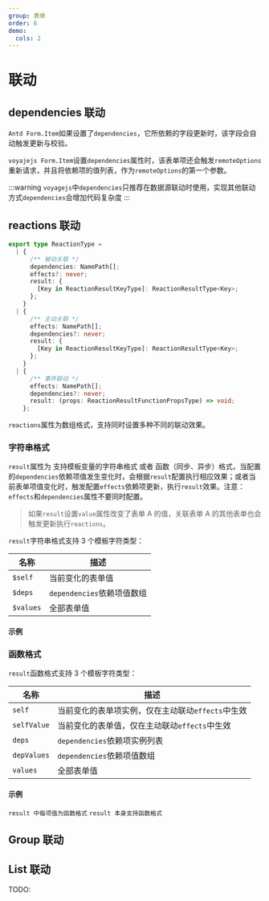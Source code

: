 ```yaml
---
group: 表单
order: 6
demo:
  cols: 2
---
```


# 联动

## dependencies 联动

`Antd Form.Item`如果设置了`dependencies`，它所依赖的字段更新时，该字段会自动触发更新与校验。

`voyajejs Form.Item`设置`dependencies`属性时，该表单项还会触发`remoteOptions`重新请求，并且将依赖项的值列表，作为`remoteOptions`的第一个参数。

:::warning
`voyagejs`中`dependencies`只推荐在数据源联动时使用，实现其他联动方式`dependencies`会增加代码复杂度
:::

<code src="./item-reactions-options.tsx" ></code>

## reactions 联动

```typescript
export type ReactionType =
  | {
      /** 被动关联 */
      dependencies: NamePath[];
      effects?: never;
      result: {
        [Key in ReactionResultKeyType]: ReactionResultType<Key>;
      };
    }
  | {
      /** 主动关联 */
      effects: NamePath[];
      dependencies?: never;
      result: {
        [Key in ReactionResultKeyType]: ReactionResultType<Key>;
      };
    }
  | {
      /** 事件联动 */
      effects: NamePath[];
      dependencies?: never;
      result: (props: ReactionResultFunctionPropsType) => void;
    };
```

`reactions`属性为数组格式，支持同时设置多种不同的联动效果。

### 字符串格式

`result`属性为 支持模板变量的字符串格式 或者 函数（同步、异步）格式，当配置的`dependencies`依赖项值发生变化时，会根据`result`配置执行相应效果；或者当前表单项值变化时，触发配置`effects`依赖项更新，执行`result`效果。注意：`effects`和`dependencies`属性不要同时配置。

> 如果`result`设置`value`属性改变了表单 A 的值，关联表单 A 的其他表单也会触发更新执行`reactions`。

`result`字符串格式支持 3 个模板字符类型：

| 名称      | 描述                       |
| --------- | -------------------------- |
| `$self`   | 当前变化的表单值           |
| `$deps`   | `dependencies`依赖项值数组 |
| `$values` | 全部表单值                 |

#### 示例

<code src="./reactions-effects.tsx" ></code>
<code src="./reactions-dependencies.tsx" ></code>
<code src="./reactions-minx.tsx" ></code>

### 函数格式

`result`函数格式支持 3 个模板字符类型：

| 名称        | 描述                                              |
| ----------- | ------------------------------------------------- |
| `self`      | 当前变化的表单项实例，仅在主动联动`effects`中生效 |
| `selfValue` | 当前变化的表单值，仅在主动联动`effects`中生效     |
| `deps`      | `dependencies`依赖项实例列表                      |
| `depValues` | `dependencies`依赖项值数组                        |
| `values`    | 全部表单值                                        |

#### 示例

<code src="./reactions-fn.tsx" >result 中每项值为函数格式</code>
<code src="./reactions-fn2.tsx" >result 本身支持函数格式</code>

## Group 联动

<code src="./group-reactions.tsx" ></code>

## List 联动

TODO:
